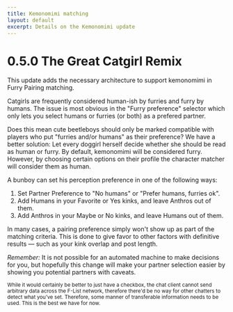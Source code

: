 ```yaml
---
title: Kemonomimi matching
layout: default
excerpt: Details on the Kemonomimi update
---
```

# 0.5.0 The Great Catgirl Remix
This update adds the necessary architecture to support kemonomimi in Furry Pairing matching.

Catgirls are frequently considered human-ish by furries and furry by humans. The issue is most obvious in the "Furry preference" selector which only lets you select humans or furries (or both) as a prefered partner.

Does this mean cute beetleboys should only be marked compatible with players who put "furries and/or humans" as their preference? We have a better solution: Let every doggirl herself decide whether she should be read as human or furry. By default, kemonomimi will be considered furry. However, by choosing certain options on their profile the character matcher will consider them as human.

A bunboy can set his perception preference in one of the following ways:
1. Set Partner Preference to "No humans" or "Prefer humans, furries ok".
2. Add Humans in your Favorite or Yes kinks, and leave Anthros out of them.
3. Add Anthros in your Maybe or No kinks, and leave Humans out of them.

In many cases, a pairing preference simply won't show up as part of the matching criteria. This is done to give favor to other factors with definitive results — such as your kink overlap and post length.

*Remember:* It is not possible for an automated machine to make decisions for you, but hopefully this change will make your partner selection easier by showing you potential partners with caveats.

<sub>While it would certainly be better to just have a checkbox, the chat client cannot send arbitrary data across the F-List network, therefore there'd be no way for other chatters to detect what you've set. Therefore, some manner of transferable information needs to be used. This is the best we have for now.</sub>
